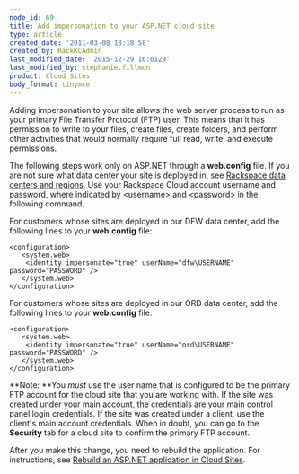 ```yaml
---
node_id: 69
title: Add impersonation to your ASP.NET cloud site
type: article
created_date: '2011-03-08 18:18:58'
created_by: RackKCAdmin
last_modified_date: '2015-12-29 16:0129'
last_modified_by: stephanie.fillmon
product: Cloud Sites
body_format: tinymce
---
```


Adding impersonation to your site allows the web server process to run
as your primary File Transfer Protocol (FTP) user. This means that it
has permission to write to your files, create files, create folders, and
perform other activities that would normally require full read, write,
and execute permissions.

The following steps work only on ASP.NET through a **web.config** file.
If you are not sure what data center your site is deployed in, see
[Rackspace data centers and
regions](http://www.rackspace.com/knowledge_center/article/rackspace-data-centers-and-regions).
Use your Rackspace Cloud account username and password, where indicated
by \<username\> and \<password\> in the following command.

For customers whose sites are deployed in our DFW data center, add the
following lines to your **web.config** file:

    <configuration>
       <system.web>
        <identity impersonate="true" userName="dfw\USERNAME" password="PASSWORD" />
       </system.web>
    </configuration>

For customers whose sites are deployed in our ORD data center, add the
following lines to your **web.config** file:

    <configuration>
       <system.web>
        <identity impersonate="true" userName="ord\USERNAME" password="PASSWORD" />
       </system.web>
    </configuration>

**Note: **You *must* use the user name that is configured to be the
primary FTP account for the cloud site that you are working with. If the
site was created under your main account, the credentials are your main
control panel login credentials. If the site was created under a client,
use the client's main account credentials. When in doubt, you can go to
the **Security** tab for a cloud site to confirm the primary FTP
account.

After you make this change, you need to rebuild the application. For
instructions, see [Rebuild an ASP.NET application in Cloud
Sites](http://www.rackspace.com/knowledge_center/article/rebuild-an-aspnet-application-in-cloud-sites).

